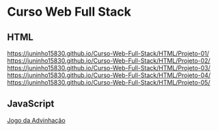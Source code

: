 # Curso Web Full Stack
 
 <h2> HTML </h2>
 
 https://juninho15830.github.io/Curso-Web-Full-Stack/HTML/Projeto-01/ <br>
 https://juninho15830.github.io/Curso-Web-Full-Stack/HTML/Projeto-02/ <br>
 https://juninho15830.github.io/Curso-Web-Full-Stack/HTML/Projeto-03/ <br>
 https://juninho15830.github.io/Curso-Web-Full-Stack/HTML/Projeto-04/ <br>
 https://juninho15830.github.io/Curso-Web-Full-Stack/HTML/Projeto-05/

<h2> JavaScript </h2>

<a href="https://juninho15830.github.io/Curso-Web-Full-Stack/JavaScript/Algoritmos%20e%20Logica%20de%20Programa%C3%A7%C3%A3o%20com%20JavaScript/11-jogo%20da%20advinhacao%20com%20HTML%20e%20CSS"> Jogo da Advinhação</a>
